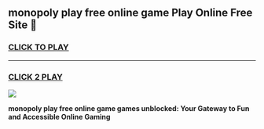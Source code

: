 
## monopoly play free online game Play Online Free Site 👋
<h3>
<a href="https://download.freeplayer.one?title=monopoly_play_free_online_game&ref=21F">CLICK TO PLAY</a></h3>
<hr>

<h3>
<a href="https://download.freeplayer.one?title=monopoly_play_free_online_game&ref=21F">CLICK 2 PLAY</a>
  
</h3>

<a href="https://download.freeplayer.one?title=monopoly_play_free_online_game&ref=21F"><img src="https://cdnb.artstation.com/p/assets/images/images/032/539/853/original/anto-thomas-button-gif.gif"></a>


**monopoly play free online game games unblocked: Your Gateway to Fun and Accessible Online Gaming**

